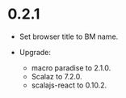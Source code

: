 # 0.2.1

* Set browser title to BM name.

* Upgrade:
  * macro paradise to 2.1.0.
  * Scalaz to 7.2.0.
  * scalajs-react to 0.10.2.

